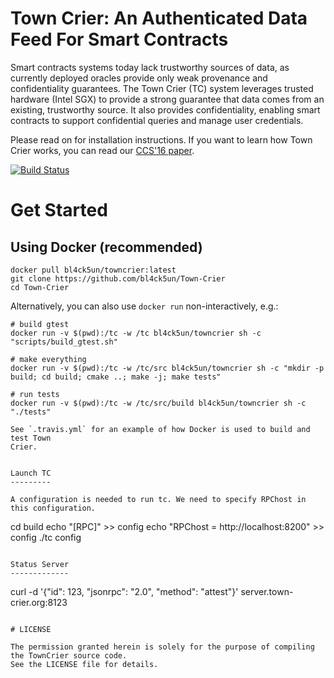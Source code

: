 # Town Crier: An Authenticated Data Feed For Smart Contracts

Smart contracts systems today lack trustworthy sources of data, as currently
deployed oracles provide only weak provenance and confidentiality guarantees.
The Town Crier (TC) system leverages trusted hardware (Intel SGX) to provide a
strong guarantee that data comes from an existing, trustworthy source. It also
provides confidentiality, enabling smart contracts to support confidential
queries and manage user credentials.

Please read on for installation instructions. If you want to learn how Town Crier works,
you can read our [CCS'16 paper](https://www.cs.cornell.edu/~fanz/files/pubs/tc-ccs16-final.pdf).

[![Build Status](https://travis-ci.org/bl4ck5un/Town-Crier.svg?branch=master)](https://travis-ci.org/bl4ck5un/Town-Crier)

# Get Started

## Using Docker (recommended)

    docker pull bl4ck5un/towncrier:latest
    git clone https://github.com/bl4ck5un/Town-Crier
    cd Town-Crier

Alternatively, you can also use `docker run` non-interactively, e.g.:

```shell
# build gtest
docker run -v $(pwd):/tc -w /tc bl4ck5un/towncrier sh -c "scripts/build_gtest.sh"

# make everything
docker run -v $(pwd):/tc -w /tc/src bl4ck5un/towncrier sh -c "mkdir -p build; cd build; cmake ..; make -j; make tests"

# run tests
docker run -v $(pwd):/tc -w /tc/src/build bl4ck5un/towncrier sh -c "./tests"

See `.travis.yml` for an example of how Docker is used to build and test Town
Crier.


Launch TC
---------

A configuration is needed to run tc. We need to specify RPChost in this configuration.

```
cd build
echo "[RPC]" >> config
echo "RPChost = http://localhost:8200" >> config
./tc config
```

Status Server
-------------

```
curl -d '{"id": 123, "jsonrpc": "2.0", "method": "attest"}' server.town-crier.org:8123
```

# LICENSE

The permission granted herein is solely for the purpose of compiling the TownCrier source code.
See the LICENSE file for details.

